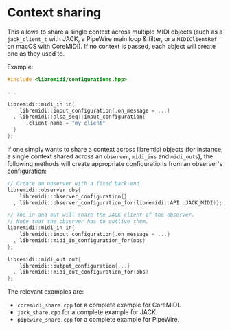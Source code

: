 # Context sharing

This allows to share a single context across multiple MIDI objects (such as a `jack_client_t` with JACK, a PipeWire main loop & filter, or a `MIDIClientRef` on macOS with CoreMIDI). 
If no context is passed, each object will create one as they used to.

Example:

```cpp
#include <libremidi/configurations.hpp>

...

libremidi::midi_in in{
    libremidi::input_configuration{.on_message = ...}
  , libremidi::alsa_seq::input_configuration{
      .client_name = "my client"
  } 
};
```

If one simply wants to share a context across libremidi objects (for instance, a single context shared across an `observer`, `midi_ins` and `midi_outs`), the following methods will create appropriate configurations from an observer's configuration: 

```cpp
// Create an observer with a fixed back-end
libremidi::observer obs{
    libremidi::observer_configuration{}
  , libremidi::observer_configuration_for(libremidi::API::JACK_MIDI)};

// The in and out will share the JACK client of the observer.
// Note that the observer has to outlive them.
libremidi::midi_in in{
    libremidi::input_configuration{.on_message = ...}
  , libremidi::midi_in_configuration_for(obs) 
};

libremidi::midi_out out{
    libremidi::output_configuration{...}
  , libremidi::midi_out_configuration_for(obs) 
};
```

The relevant examples are:
- `coremidi_share.cpp` for a complete example for CoreMIDI.
- `jack_share.cpp` for a complete example for JACK.
- `pipewire_share.cpp` for a complete example for PipeWire.
